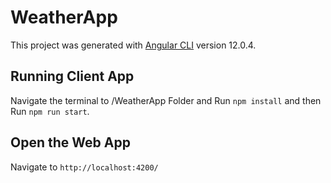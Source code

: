 # WeatherApp

This project was generated with [Angular CLI](https://github.com/angular/angular-cli) version 12.0.4.

## Running Client App

Navigate the terminal to /WeatherApp Folder and Run `npm install` and then Run `npm run start`.

## Open the Web App

Navigate to `http://localhost:4200/`
